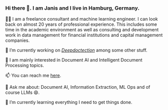 ### Hi there 👋. I am Janis and I live in Hamburg, Germany.

👨‍🦱 I am a freelance consultant and machine learning engineer. I can look back on almost 20 years of professional experience. This includes some time in the academic environment as well as consulting and development work in data management for financial institutions and capital management companies. 

🔭 I’m currently working on [*Deepdoctection*](https://github.com/deepdoctection/deepdoctection) among some other stuff.

🤔 I am mainly interested in Document AI and Intelligent Document Processing topics.   

📫 You can reach me [here](https://www.linkedin.com/in/dr-janis-meyer/).

💬 Ask me about: Document AI, Information Extraction, ML Ops and of course LLMs 😄.

🌱 I’m currently learning everything I need to get things done.

